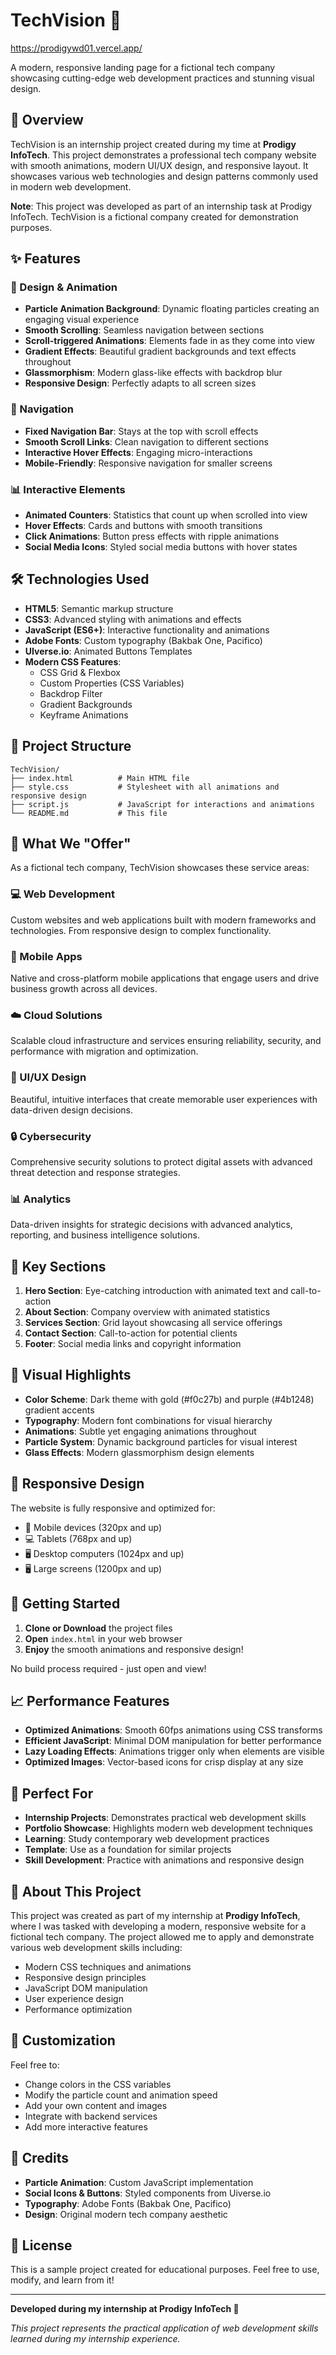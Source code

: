# TechVision 🚀
https://prodigywd01.vercel.app/

A modern, responsive landing page for a fictional tech company showcasing cutting-edge web development practices and stunning visual design.

## 🌟 Overview

TechVision is an internship project created during my time at **Prodigy InfoTech**. This project demonstrates a professional tech company website with smooth animations, modern UI/UX design, and responsive layout. It showcases various web technologies and design patterns commonly used in modern web development.

**Note**: This project was developed as part of an internship task at Prodigy InfoTech. TechVision is a fictional company created for demonstration purposes.

## ✨ Features

### 🎨 Design & Animation
- **Particle Animation Background**: Dynamic floating particles creating an engaging visual experience
- **Smooth Scrolling**: Seamless navigation between sections
- **Scroll-triggered Animations**: Elements fade in as they come into view
- **Gradient Effects**: Beautiful gradient backgrounds and text effects throughout
- **Glassmorphism**: Modern glass-like effects with backdrop blur
- **Responsive Design**: Perfectly adapts to all screen sizes

### 🧭 Navigation
- **Fixed Navigation Bar**: Stays at the top with scroll effects
- **Smooth Scroll Links**: Clean navigation to different sections
- **Interactive Hover Effects**: Engaging micro-interactions
- **Mobile-Friendly**: Responsive navigation for smaller screens

### 📊 Interactive Elements
- **Animated Counters**: Statistics that count up when scrolled into view
- **Hover Effects**: Cards and buttons with smooth transitions
- **Click Animations**: Button press effects with ripple animations
- **Social Media Icons**: Styled social media buttons with hover states

## 🛠️ Technologies Used

- **HTML5**: Semantic markup structure
- **CSS3**: Advanced styling with animations and effects
- **JavaScript (ES6+)**: Interactive functionality and animations
- **Adobe Fonts**: Custom typography (Bakbak One, Pacifico)
- **UIverse.io**: Animated Buttons Templates
- **Modern CSS Features**:
  - CSS Grid & Flexbox
  - Custom Properties (CSS Variables)
  - Backdrop Filter
  - Gradient Backgrounds
  - Keyframe Animations

## 📂 Project Structure

```
TechVision/
├── index.html          # Main HTML file
├── style.css           # Stylesheet with all animations and responsive design
├── script.js           # JavaScript for interactions and animations
└── README.md           # This file
```

## 🚀 What We "Offer"

As a fictional tech company, TechVision showcases these service areas:

### 💻 Web Development
Custom websites and web applications built with modern frameworks and technologies. From responsive design to complex functionality.

### 📱 Mobile Apps
Native and cross-platform mobile applications that engage users and drive business growth across all devices.

### ☁️ Cloud Solutions
Scalable cloud infrastructure and services ensuring reliability, security, and performance with migration and optimization.

### 🎨 UI/UX Design
Beautiful, intuitive interfaces that create memorable user experiences with data-driven design decisions.

### 🔒 Cybersecurity
Comprehensive security solutions to protect digital assets with advanced threat detection and response strategies.

### 📊 Analytics
Data-driven insights for strategic decisions with advanced analytics, reporting, and business intelligence solutions.

## 🎯 Key Sections

1. **Hero Section**: Eye-catching introduction with animated text and call-to-action
2. **About Section**: Company overview with animated statistics
3. **Services Section**: Grid layout showcasing all service offerings
4. **Contact Section**: Call-to-action for potential clients
5. **Footer**: Social media links and copyright information

## 🎨 Visual Highlights

- **Color Scheme**: Dark theme with gold (#f0c27b) and purple (#4b1248) gradient accents
- **Typography**: Modern font combinations for visual hierarchy
- **Animations**: Subtle yet engaging animations throughout
- **Particle System**: Dynamic background particles for visual interest
- **Glass Effects**: Modern glassmorphism design elements

## 📱 Responsive Design

The website is fully responsive and optimized for:
- 📱 Mobile devices (320px and up)
- 💻 Tablets (768px and up)
- 🖥️ Desktop computers (1024px and up)
- 🖥️ Large screens (1200px and up)

## 🚀 Getting Started

1. **Clone or Download** the project files
2. **Open** `index.html` in your web browser
3. **Enjoy** the smooth animations and responsive design!

No build process required - just open and view!

## 📈 Performance Features

- **Optimized Animations**: Smooth 60fps animations using CSS transforms
- **Efficient JavaScript**: Minimal DOM manipulation for better performance
- **Lazy Loading Effects**: Animations trigger only when elements are visible
- **Optimized Images**: Vector-based icons for crisp display at any size

## 🎯 Perfect For

- **Internship Projects**: Demonstrates practical web development skills
- **Portfolio Showcase**: Highlights modern web development techniques
- **Learning**: Study contemporary web development practices
- **Template**: Use as a foundation for similar projects
- **Skill Development**: Practice with animations and responsive design

## 🏢 About This Project

This project was created as part of my internship at **Prodigy InfoTech**, where I was tasked with developing a modern, responsive website for a fictional tech company. The project allowed me to apply and demonstrate various web development skills including:

- Modern CSS techniques and animations
- Responsive design principles
- JavaScript DOM manipulation
- User experience design
- Performance optimization

## 🔧 Customization

Feel free to:
- Change colors in the CSS variables
- Modify the particle count and animation speed
- Add your own content and images
- Integrate with backend services
- Add more interactive features

## 🎨 Credits

- **Particle Animation**: Custom JavaScript implementation
- **Social Icons & Buttons**: Styled components from Uiverse.io
- **Typography**: Adobe Fonts (Bakbak One, Pacifico)
- **Design**: Original modern tech company aesthetic

## 📄 License

This is a sample project created for educational purposes. Feel free to use, modify, and learn from it!

---

**Developed during my internship at Prodigy InfoTech 🚀**

*This project represents the practical application of web development skills learned during my internship experience.*
